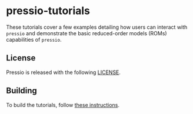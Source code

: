 
# pressio-tutorials

These tutorials cover a few examples detailing how users can interact with `pressio` and demonstrate the basic reduced-order models (ROMs) capabilities of `pressio`.

## License
Pressio is released with the following [LICENSE](./LICENSE).

## Building
To build the tutorials, follow [these instructions](./wiki/build.md).

